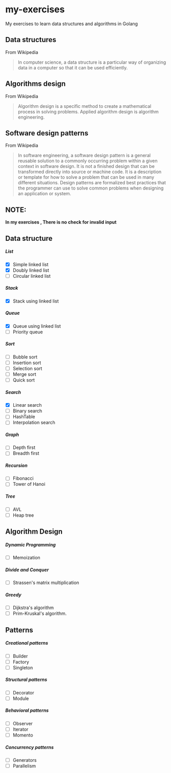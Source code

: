 # my-exercises
My exercises to learn data structures and algorithms in Golang

## Data structures

From Wikipedia
> In computer science, a data structure is a particular way of organizing data in a computer so that it can be used efficiently.

## Algorithms design

From Wikipedia
> Algorithm design is a specific method to create a mathematical process in solving problems. Applied algorithm design is algorithm engineering.

## Software design patterns

From Wikipedia
> In software engineering, a software design pattern is a general reusable solution to a commonly occurring problem within a given context in software design. It is not a finished design that can be transformed directly into source or machine code. It is a description or template for how to solve a problem that can be used in many different situations. Design patterns are formalized best practices that the programmer can use to solve common problems when designing an application or system.

## NOTE:

**In my exercises , There is no check for invalid input**

## Data structure

##### List
- [x] Simple linked list
- [x] Doubly linked list
- [ ] Circular linked list

##### Stack
- [x] Stack using linked list

##### Queue
- [x] Queue using linked list
- [ ] Priority queue

##### Sort
- [ ] Bubble sort
- [ ] Insertion sort
- [ ] Selection sort
- [ ] Merge sort
- [ ] Quick sort

##### Search
- [x] Linear search
- [ ] Binary search
- [ ] HashTable
- [ ] Interpolation search

##### Graph
- [ ] Depth first
- [ ] Breadth first

##### Recursion
- [ ] Fibonacci
- [ ] Tower of Hanoi

##### Tree
- [ ] AVL
- [ ] Heap tree

## Algorithm Design

##### Dynamic Programming
- [ ] Memoization

##### Divide and Conquer
- [ ] Strassen's matrix multiplication

##### Greedy
- [ ] Dijkstra's algorithm
- [ ] Prim-Kruskal's algorithm.

## Patterns

##### Creational patterns
- [ ] Builder
- [ ] Factory
- [ ] Singleton

##### Structural patterns
- [ ] Decorator
- [ ] Module

##### Behavioral patterns
- [ ] Observer
- [ ] Iterator
- [ ] Momento

##### Concurrency patterns
- [ ] Generators
- [ ] Parallelism